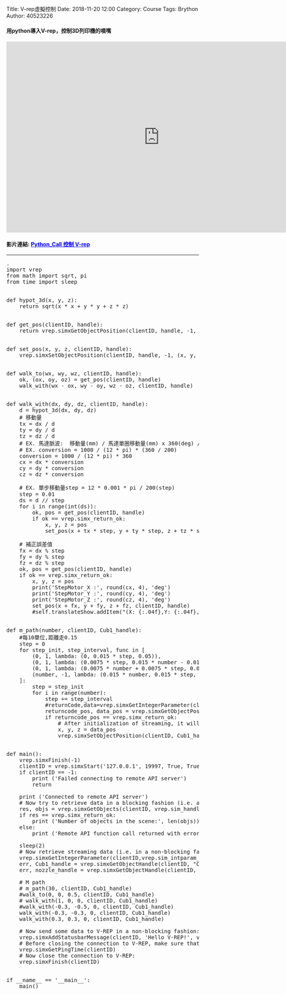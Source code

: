 Title: V-rep虛擬控制
Date: 2018-11-20 12:00
Category: Course
Tags: Brython
Author: 40523226



<!-- PELICAN_END_SUMMARY -->
<h4>用python導入V-rep，控制3D列印機的噴嘴<h4/>

<iframe width="800" height="500" src="https://www.youtube.com/embed/B0_vdv9Cpw0" frameborder="0" allow="accelerometer; autoplay; encrypted-media; gyroscope; picture-in-picture" allowfullscreen></iframe>
<h4>影片連結: <a href="https://www.youtube.com/embed/B0_vdv9Cpw0"style="color:blue;">Python_Call 控制 V-rep</a></h4>

***
<pre class="brush: python">.
import vrep
from math import sqrt, pi
from time import sleep


def hypot_3d(x, y, z):
    return sqrt(x * x + y * y + z * z)


def get_pos(clientID, handle):
    return vrep.simxGetObjectPosition(clientID, handle, -1, vrep.simx_opmode_oneshot_wait)


def set_pos(x, y, z, clientID, handle):
    vrep.simxSetObjectPosition(clientID, handle, -1, (x, y, z), vrep.simx_opmode_oneshot_wait)


def walk_to(wx, wy, wz, clientID, handle):
    ok, (ox, oy, oz) = get_pos(clientID, handle)
    walk_with(wx - ox, wy - oy, wz - oz, clientID, handle)


def walk_with(dx, dy, dz, clientID, handle):
    d = hypot_3d(dx, dy, dz)
    # 移動量
    tx = dx / d
    ty = dy / d
    tz = dz / d
    # EX. 馬達脈波:  移動量(mm) / 馬達單圈移動量(mm) x 360(deg) / 步數(step)
    # EX. conversion = 1000 / (12 * pi) * (360 / 200)
    conversion = 1000 / (12 * pi) * 360
    cx = dx * conversion
    cy = dy * conversion
    cz = dz * conversion
    
    # EX. 單步移動量step = 12 * 0.001 * pi / 200(step)
    step = 0.01
    ds = d // step
    for i in range(int(ds)):
        ok, pos = get_pos(clientID, handle)
        if ok == vrep.simx_return_ok:
            x, y, z = pos
            set_pos(x + tx * step, y + ty * step, z + tz * step, clientID, handle)
    
    # 補正誤差值        
    fx = dx % step
    fy = dy % step
    fz = dz % step        
    ok, pos = get_pos(clientID, handle)
    if ok == vrep.simx_return_ok:
        x, y, z = pos
        print('StepMotor_X :', round(cx, 4), 'deg')
        print('StepMotor_Y :', round(cy, 4), 'deg')
        print('StepMotor_Z :', round(cz, 4), 'deg')
        set_pos(x + fx, y + fy, z + fz, clientID, handle)
        #self.translateShow.addItem("(X: {:.04f},Y: {:.04f},Z: {:.04f})".format(a2z, b2z, c2z))
    

def m_path(number, clientID, Cub1_handle):
    #每10單位,距離走0.15
    step = 0
    for step_init, step_interval, func in [
        (0, 1, lambda: (0, 0.015 * step, 0.05)),
        (0, 1, lambda: (0.0075 * step, 0.015 * number - 0.01 * step, 0.05)),
        (0, 1, lambda: (0.0075 * number + 0.0075 * step, 0.005 * number + 0.01 * step, 0.05)),
        (number, -1, lambda: (0.015 * number, 0.015 * step, 0.05)),
    ]:
        step = step_init
        for i in range(number):
            step += step_interval
            #returnCode,data=vrep.simxGetIntegerParameter(clientID,vrep.sim_intparam_mouse_x,vrep.simx_opmode_buffer) # Try to retrieve the streamed data
            returncode_pos, data_pos = vrep.simxGetObjectPosition(clientID, Cub1_handle, -1, vrep.simx_opmode_oneshot_wait)
            if returncode_pos == vrep.simx_return_ok:
                # After initialization of streaming, it will take a few ms before the first value arrives, so check the return code
                x, y, z = data_pos
                vrep.simxSetObjectPosition(clientID, Cub1_handle, -1, func(), vrep.simx_opmode_oneshot_wait)


def main():
    vrep.simxFinish(-1)
    clientID = vrep.simxStart('127.0.0.1', 19997, True, True, 5000, 5)
    if clientID == -1:
        print ('Failed connecting to remote API server')
        return

    print ('Connected to remote API server')
    # Now try to retrieve data in a blocking fashion (i.e. a service call):
    res, objs = vrep.simxGetObjects(clientID, vrep.sim_handle_all, vrep.simx_opmode_blocking)
    if res == vrep.simx_return_ok:
        print ('Number of objects in the scene:', len(objs))
    else:
        print ('Remote API function call returned with error code:', res)

    sleep(2) 
    # Now retrieve streaming data (i.e. in a non-blocking fashion):
    vrep.simxGetIntegerParameter(clientID,vrep.sim_intparam_mouse_x,vrep.simx_opmode_streaming) # Initialize streaming
    err, Cub1_handle = vrep.simxGetObjectHandle(clientID, "Cub1", vrep.simx_opmode_oneshot_wait)
    err, nozzle_handle = vrep.simxGetObjectHandle(clientID, "nozzle", vrep.simx_opmode_oneshot_wait)
    
    # M path
    # m_path(30, clientID, Cub1_handle)
    #walk_to(0, 0, 0.5, clientID, Cub1_handle)
    # walk_with(1, 0, 0, clientID, Cub1_handle)
    #walk_with(-0.3, -0.5, 0, clientID, Cub1_handle)
    walk_with(-0.3, -0.3, 0, clientID, Cub1_handle)
    walk_with(0.3, 0.3, 0, clientID, Cub1_handle)

    # Now send some data to V-REP in a non-blocking fashion:
    vrep.simxAddStatusbarMessage(clientID, 'Hello V-REP!', vrep.simx_opmode_oneshot)
    # Before closing the connection to V-REP, make sure that the last command sent out had time to arrive. You can guarantee this with (for example):
    vrep.simxGetPingTime(clientID)
    # Now close the connection to V-REP:
    vrep.simxFinish(clientID)


if __name__ == '__main__':
    main()
</pre>
